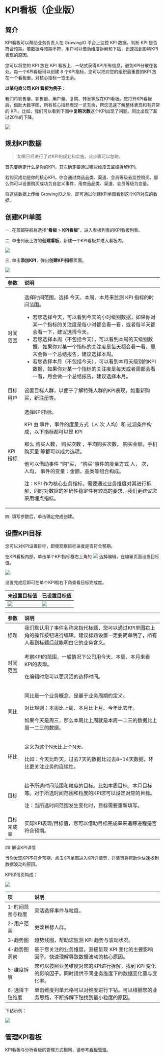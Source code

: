 # KPI看板（企业版）

## 简介 <a id="kpi-kan-ban-ke-yi-zuo-shi-mo"></a>

KPI看板可以帮助业务负责人在 GrowingIO 平台上监控 KPI 数据，判断 KPI 是否符合预期。若数据与预期不符，用户可以借助维度拆解和下钻，迅速找到影响KPI表现的原因。

您可以将您的 KPI 放在 KPI 看板上，一站式获得KPI所有信息，避免KPI分散在各处。每一个KPI看板可以创建 8 个KPI指标，您可以把对您的组织最重要的KPI 放在一个看板里，对核心指标一览无余。

**以某电商公司 KPI 看板为例子：**

我们将销售量、销售额、用户量、复购、转发等放在KPI看板。您打开KPI看板后，借助大数字图，所有核心指标表现一览无余，帮您迅速了解整体表现和有异常的 KPI。比如，我们可以看到下图中**复购次数**这个KPI出现了问题。同比出现了超过20%的下降。

![](https://docs.growingio.com/.gitbook/assets/-LGNxeGABUADKiTWTaEM-Lqd9xdJhneyOoLoHdHd-LqdBbNTY0qACdCk186pKPIE79C8BE69DBF.png)

## **规划KPI数据** <a id="ru-he-pei-zhi-yi-ge-zhe-yang-de-kpi-kan-ban"></a>

> 如果已经进行了对KPI的规划和实施，此步骤可以忽略。

首先要确定什么是你的KPI，其次确定要通过哪些维度去监控拆解KPI。

若购买成功是你的核心KPI，你会通过商品品类、渠道、会员等级去监控购买。那么你可以设置购买成功为自定义事件，用商品品类、渠道、会员等级为变量。

将这些数据上传给 GrowingIO之后，即可通过创建KPI单图看到这个KPI对应的数据。

## 创建KPI单图

一. 在顶部导航栏选择"**看板** &gt; **KPI看板**"，进入看板列表的KPI看板列表。

二. 单击列表上方的**创建看板**，新建一个KPI看板并进入看板内。

![](../../.gitbook/assets/image%20%2881%29.png)

三. 单击**添加KPI**，弹出**创建KPI指标**页面。

![](../../.gitbook/assets/image%20%28221%29.png)

<table>
  <thead>
    <tr>
      <th style="text-align:left">&#x53C2;&#x6570;</th>
      <th style="text-align:left">&#x8BF4;&#x660E;</th>
    </tr>
  </thead>
  <tbody>
    <tr>
      <td style="text-align:left">&#x65F6;&#x95F4;&#x8303;&#x56F4;</td>
      <td style="text-align:left">
        <p></p>
        <p>&#x9009;&#x62E9;&#x65F6;&#x95F4;&#x8303;&#x56F4;&#xFF0C;&#x9009;&#x62E9;
          &#x4ECA;&#x5929;&#x3001;&#x672C;&#x5468;&#x3001;&#x672C;&#x6708;&#x6765;&#x76D1;&#x6D4B;
          KPI &#x6307;&#x6807;&#x7684;&#x65F6;&#x95F4;&#x8303;&#x56F4;&#x3002;</p>
        <ul>
          <li>&#x82E5;&#x60A8;&#x9009;&#x62E9;&#x4ECA;&#x5929;&#xFF0C;&#x53EF;&#x4EE5;&#x770B;&#x5230;&#x4ECA;&#x5929;&#x7684;&#x5C0F;&#x65F6;&#x7EA7;&#x522B;&#x6570;&#x636E;&#xFF0C;&#x5982;&#x679C;&#x4F60;&#x5BF9;&#x67D0;&#x4E00;&#x4E2A;&#x6307;&#x6807;&#x7684;&#x5173;&#x6CE8;&#x5EA6;&#x662F;&#x6BCF;&#x5C0F;&#x65F6;&#x90FD;&#x4F1A;&#x770B;&#x4E00;&#x770B;&#xFF0C;&#x6216;&#x8005;&#x6BCF;&#x534A;&#x5929;&#x90FD;&#x4F1A;&#x770B;&#x4E00;&#x4E0B;&#xFF0C;&#x5EFA;&#x8BAE;&#x9009;&#x62E9;&#x4ECA;&#x5929;&#x3002;</li>
          <li>&#x82E5;&#x60A8;&#x9009;&#x62E9;&#x672C;&#x5468;&#xFF08;&#x4E0D;&#x5305;&#x62EC;&#x4ECA;&#x5929;&#xFF09;&#xFF0C;&#x53EF;&#x4EE5;&#x770B;&#x5230;&#x672C;&#x5468;&#x7684;&#x5929;&#x7EA7;&#x522B;&#x6570;&#x636E;&#xFF0C;&#x5982;&#x679C;&#x4F60;&#x5BF9;&#x67D0;&#x4E00;&#x4E2A;&#x6307;&#x6807;&#x7684;&#x5173;&#x6CE8;&#x5EA6;&#x662F;&#x6BCF;&#x5929;&#x90FD;&#x4F1A;&#x770B;&#x4E00;&#x770B;&#xFF0C;&#x5468;&#x672B;&#x4F1A;&#x505A;&#x4E00;&#x4E2A;&#x603B;&#x7ED3;&#x62A5;&#x544A;&#xFF0C;&#x5EFA;&#x8BAE;&#x9009;&#x62E9;&#x672C;&#x5468;&#x3002;</li>
          <li>&#x82E5;&#x60A8;&#x9009;&#x62E9;&#x672C;&#x6708;&#xFF08;&#x4E0D;&#x5305;&#x62EC;&#x4ECA;&#x5929;&#xFF09;&#xFF0C;&#x53EF;&#x4EE5;&#x770B;&#x5230;&#x672C;&#x6708;&#x5929;&#x7EA7;&#x522B;&#x7684;KPI&#x6570;&#x636E;&#xFF0C;&#x5982;&#x679C;&#x4F60;&#x5BF9;&#x67D0;&#x4E00;&#x4E2A;&#x6307;&#x6807;&#x7684;&#x5173;&#x6CE8;&#x5EA6;&#x662F;&#x6BCF;&#x5929;&#x6216;&#x8005;&#x5468;&#x90FD;&#x4F1A;&#x770B;&#x4E00;&#x770B;&#xFF0C;&#x6708;&#x4F1A;&#x505A;&#x4E00;&#x4E2A;&#x603B;&#x7ED3;&#x62A5;&#x544A;&#xFF0C;&#x5EFA;&#x8BAE;&#x9009;&#x62E9;&#x672C;&#x6708;&#x3002;</li>
        </ul>
      </td>
    </tr>
    <tr>
      <td style="text-align:left">&#x76EE;&#x6807;&#x7528;&#x6237;</td>
      <td style="text-align:left">&#x8BBE;&#x7F6E;&#x76EE;&#x6807;&#x4EBA;&#x7FA4;&#xFF0C;&#x4EE5;&#x4FBF;&#x4E8E;&#x4E86;&#x89E3;&#x7279;&#x6B8A;&#x4EBA;&#x7FA4;&#x7684;KPI&#x8868;&#x73B0;&#xFF0C;&#x5982;&#x91CD;&#x65B0;&#x8D2D;&#x4E70;&#xFF0C;&#x65B0;&#x6CE8;&#x518C;&#x7B49;&#x3002;</td>
    </tr>
    <tr>
      <td style="text-align:left">KPI&#x6307;&#x6807;</td>
      <td style="text-align:left">
        <p>&#x9009;&#x62E9;KPI&#x6307;&#x6807;&#x3002;</p>
        <p>KPI &#x7531; &#x4E8B;&#x4EF6;&#xFF0C;&#x4E8B;&#x4EF6;&#x7684;&#x5EA6;&#x91CF;&#x65B9;&#x5F0F;&#xFF08;&#x4EBA;
          &#x6B21; &#x4EBA;&#x5747;&#xFF09;&#x548C; &#x8FC7;&#x6EE4;&#x6761;&#x4EF6;&#x6784;&#x6210;&#xFF0C;&#x4EE5;&#x4E0B;&#x6307;&#x6807;&#x90FD;&#x53EF;&#x4EE5;&#x662F;
          KPI</p>
        <p>&#x90A3;&#x4E48; &#x8D2D;&#x4E70;&#x4EBA;&#x6570;&#xFF0C; &#x8D2D;&#x4E70;&#x6B21;&#x6570;
          &#xFF0C;&#x5E73;&#x5747;&#x8D2D;&#x4E70;&#x6B21;&#x6570;&#xFF0C; &#x8D2D;&#x4E70;&#x91D1;&#x989D;&#xFF0C;&#x624B;&#x673A;&#x8D2D;&#x4E70;&#x91CF;
          &#x7B49;&#x90FD;&#x53EF;&#x4EE5;&#x6210;&#x4E3A;&#x9009;&#x9879;&#x3002;</p>
        <p>&#x4ED6;&#x53EF;&#x4EE5;&#x501F;&#x52A9;&#x4E8B;&#x4EF6; &#x201C;&#x8D2D;&#x201D;&#x4E70;&#xFF0C;
          &#x201C;&#x8D2D;&#x4E70;&#x201D;&#x4E8B;&#x4EF6;&#x7684;&#x5EA6;&#x91CF;&#x65B9;&#x5F0F;
          &#x4EBA;&#xFF0C; &#x6B21;&#xFF0C; &#x4EBA;&#x5747;&#xFF0C; &#x4E8B;&#x4EF6;&#x7684;&#x53D8;&#x91CF;&#xFF1A;&#x91D1;&#x989D;&#xFF0C;&#x54C1;&#x7C7B;&#x7B49;&#x7EC4;&#x5408;&#x6784;&#x6210;&#x3002;</p>
        <p>&#x6CE8;&#xFF1A;KPI &#x4F5C;&#x4E3A;&#x6838;&#x5FC3;&#x4E1A;&#x52A1;&#x6307;&#x6807;&#xFF0C;&#x9700;&#x8981;&#x901A;&#x8FC7;&#x4E1A;&#x52A1;&#x7EF4;&#x5EA6;&#x5BF9;&#x5176;&#x8FDB;&#x884C;&#x62C6;&#x89E3;&#xFF0C;&#x540C;&#x65F6;&#x5BF9;&#x6570;&#x636E;&#x7684;&#x51C6;&#x786E;&#x6027;&#x7A33;&#x5B9A;&#x6027;&#x6709;&#x8F83;&#x9AD8;&#x7684;&#x8981;&#x6C42;&#xFF0C;&#x6211;&#x4EEC;&#x66F4;&#x5EFA;&#x8BAE;&#x60A8;&#x91C7;&#x7528;&#x57CB;&#x70B9;&#x6307;&#x6807;&#x3002;</p>
      </td>
    </tr>
  </tbody>
</table>四. 填写参数后，单击确定完成创建。

## 设置KPI目标

您可以对KPI设置目标，即使观察目标进度是否符合预期。

在KPI看板内部，单击单个KPI指标框右上角的 ![](../../.gitbook/assets/kpi-kan-ban-dian-dian-dian.png) 选择编辑，在编辑页面设置目标值。

![](../../.gitbook/assets/image%20%28155%29.png)

设置完成后即可在单个KPI框右下角查看目标完成度。

| 未设置目标值 | 已设置目标值 |
| :--- | :--- |
| ![](../../.gitbook/assets/wu-kpi-mu-biao.png)  | ![](../../.gitbook/assets/you-kpi-mu-biao%20%281%29.png)  |

<table>
  <thead>
    <tr>
      <th style="text-align:left">&#x53C2;&#x6570;</th>
      <th style="text-align:left">&#x8BF4;&#x660E;</th>
    </tr>
  </thead>
  <tbody>
    <tr>
      <td style="text-align:left">&#x6807;&#x9898;</td>
      <td style="text-align:left">&#x6211;&#x4EEC;&#x9ED8;&#x8BA4;&#x7528;&#x4E86;&#x4E8B;&#x4EF6;&#x540D;&#x79F0;&#x6765;&#x6307;&#x4EE3;&#x6807;&#x9898;&#xFF0C;&#x60A8;&#x53EF;&#x4EE5;&#x901A;&#x8FC7;KPI&#x5355;&#x56FE;&#x53F3;&#x4E0A;&#x89D2;&#x7684;&#x64CD;&#x4F5C;&#x6309;&#x94AE;&#x8FDB;&#x884C;&#x7F16;&#x8F91;&#x3002;&#x5EFA;&#x8BAE;&#x6807;&#x9898;&#x8BBE;&#x7F6E;&#x4E00;&#x5B9A;&#x8981;&#x7B80;&#x5355;&#x660E;&#x4E86;&#xFF0C;&#x6240;&#x6709;&#x4EBA;&#x770B;&#x5230;&#x6807;&#x9898;&#x540E;&#x5C31;&#x80FD;&#x660E;&#x767D;&#x5B83;&#x7684;&#x4E1A;&#x52A1;&#x542B;&#x4E49;&#x3002;</td>
    </tr>
    <tr>
      <td style="text-align:left">&#x65F6;&#x95F4;&#x8303;&#x56F4;</td>
      <td style="text-align:left">
        <p>&#x8003;&#x5BDF;KPI&#x7684;&#x8303;&#x56F4;&#xFF0C;&#x4E00;&#x822C;&#x60C5;&#x51B5;&#x4E0B;&#x516C;&#x53F8;&#x7528;&#x4ECA;&#x5929;&#x3001;&#x672C;&#x5468;&#x3001;&#x672C;&#x6708;&#x6765;&#x770B;KPI&#x7684;&#x8868;&#x73B0;&#x3002;</p>
        <p>&#x5728;&#x7F16;&#x8F91;&#x65F6;&#x60A8;&#x53EF;&#x4EE5;&#x66F4;&#x7075;&#x6D3B;&#x7684;&#x9009;&#x62E9;&#x65F6;&#x95F4;&#x3002;</p>
      </td>
    </tr>
    <tr>
      <td style="text-align:left">&#x540C;&#x6BD4;</td>
      <td style="text-align:left">
        <p>&#x540C;&#x6BD4;&#x662F;&#x4E00;&#x4E2A;&#x4E1A;&#x52A1;&#x6982;&#x5FF5;&#xFF0C;&#x662F;&#x57FA;&#x4E8E;&#x4E1A;&#x52A1;&#x5468;&#x671F;&#x7684;&#x5B9A;&#x4E49;&#x3002;</p>
        <p>&#x5BF9;&#x6BD4;&#x89C4;&#x5219;&#xFF1A;&#x672C;&#x5468;&#x6BD4;&#x4E0A;&#x5468;&#x3001;&#x672C;&#x6708;&#x6BD4;&#x4E0A;&#x6708;&#x3001;&#x4ECA;&#x5E74;&#x6BD4;&#x53BB;&#x5E74;&#x3002;</p>
        <p>&#x5982;&#x679C;&#x4ECA;&#x5929;&#x662F;&#x5468;&#x4E09;&#xFF0C;&#x90A3;&#x4E48;&#x672C;&#x5468;&#x6BD4;&#x4E0A;&#x5468;&#x5C31;&#x662F;&#x672C;&#x5468;&#x4E00;&#x4E8C;&#x4E09;&#x7684;&#x6570;&#x636E;&#x6BD4;&#x4E0A;&#x5468;&#x4E00;&#x4E8C;&#x4E09;&#x7684;&#x6570;&#x636E;&#x3002;</p>
      </td>
    </tr>
    <tr>
      <td style="text-align:left">&#x73AF;&#x6BD4;</td>
      <td style="text-align:left">
        <p>&#x5B9A;&#x4E49;&#x4E3A;&#x8FD9;&#x4E2A;N&#x5929;&#x6BD4;&#x4E0A;&#x4E2A;N&#x5929;&#x3002;</p>
        <p>&#x6BD4;&#x5982;&#xFF1A;&#x4ECA;&#x5929;&#x6BD4;&#x6628;&#x5929;&#xFF0C;&#x8FC7;&#x53BB;7&#x5929;&#x7684;&#x6570;&#x636E;&#x6BD4;&#x8FC7;&#x53BB;8~14&#x5929;&#x6570;&#x636E;&#xFF0C;&#x73AF;&#x6BD4;&#x66F4;&#x5173;&#x6CE8;&#x4E1A;&#x52A1;&#x7684;&#x8FDE;&#x7EED;&#x6027;&#x3002;</p>
      </td>
    </tr>
    <tr>
      <td style="text-align:left">&#x76EE;&#x6807;</td>
      <td style="text-align:left">
        <p>&#x7ED9;&#x4E88;&#x6240;&#x9009;&#x65F6;&#x95F4;&#x8303;&#x56F4;&#x548C;&#x7C92;&#x5EA6;&#x7684;&#x76EE;&#x6807;&#x3002;&#x6BD4;&#x5982;&#x672C;&#x5468;&#x76EE;&#x6807;&#xFF0C;&#x672C;&#x6708;&#x76EE;&#x6807;&#x7B49;&#x3002;&#x5BF9;&#x4E8E;&#x6240;&#x9009;&#x65F6;&#x95F4;&#x8303;&#x56F4;&#x548C;&#x7C92;&#x5EA6;&#x7684;KPI&#x60A8;&#x53EF;&#x4EE5;&#x8BBE;&#x5B9A;&#x5BF9;&#x5E94;&#x7684;&#x76EE;&#x6807;&#x3002;</p>
        <p>&#x6CE8;&#xFF1A;&#x5F53;&#x6240;&#x9009;&#x65F6;&#x95F4;&#x8303;&#x56F4;&#x53D1;&#x751F;&#x53D8;&#x5316;&#x65F6;&#xFF0C;&#x76EE;&#x6807;&#x9700;&#x8981;&#x91CD;&#x65B0;&#x586B;&#x5199;&#x3002;</p>
      </td>
    </tr>
    <tr>
      <td style="text-align:left">&#x76EE;&#x6807;&#x5B8C;&#x6210;&#x7387;</td>
      <td style="text-align:left">&#x5B9E;&#x9645;KPI&#x8868;&#x73B0;/&#x76EE;&#x6807;&#x503C;&#xFF0C;&#x60A8;&#x53EF;&#x4EE5;&#x501F;&#x52A9;&#x76EE;&#x6807;&#x5B8C;&#x6210;&#x7387;&#x6765;&#x8FFD;&#x8E2A;&#x8FDB;&#x7A0B;&#x662F;&#x5426;&#x7B26;&#x5408;&#x9884;&#x671F;&#x3002;</td>
    </tr>
  </tbody>
</table>## 解读KPI详情

当你发现KPI不符合预期，点击KPI单图进入KPI详情页，详情页将帮助你快速找到数据波动的原因。

KPI详情页构成：

![](../../.gitbook/assets/image%20%2835%29.png)

| 项 | 说明 |
| :--- | :--- |
| 1-时间范围与粒度 | 灵活选择事件与粒度。 |
| 2-用户范围 | 更改目标人群。 |
| 3-趋势图 | 趋势线图，帮助您监测 KPI 趋势与波动状况。 |
| 4-趋势图洞察 | 基于您关注的业务维度，直接呈现 KPI 变化的主要影响因子。快速理解导致数据波动的核心原因。 |
| 5-维度拆解 | 您可以按照业务维度对您的KPI进行拆解，找到 KPI 变化的影响因子。同时提供不同业务维度下的数据变化量与变化率。 |
| 6-选择下钻维度 | 单击维度列单元格可以对维度进行下钻。可以根据您的业务思路，不断拆解下钻找到最小粒度的原因。 |

下钻示例：

![](../../.gitbook/assets/image%20%28179%29.png)

## 管理KPI看板

KPI看板与分析看板的管理方式相同，请参考[看板管理](manage.md#2-gong-neng-shuo-ming)。



